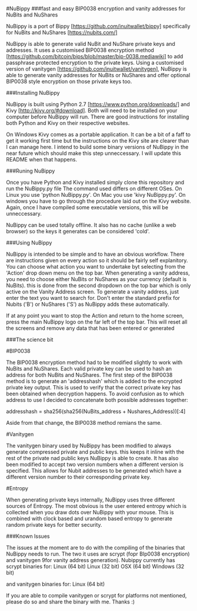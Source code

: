 #NuBippy 
###fast and easy BIP0038 encryption and vanity addresses for NuBits and NuShares

NuBippy is a port of Bippy [https://github.com/inuitwallet/bippy] specifically for NuBits and NuShares [https://nubits.com/]

NuBippy is able to generate valid NuBit and NuShare private keys and addresses. It uses a customised BIP0038 encryption method [https://github.com/bitcoin/bips/blob/master/bip-0038.mediawiki] to add passphrase protected encryption to the private keys. Using a customised version of vanitygen [https://github.com/inuitwallet/vanitygen], NuBippy is able to generate vanity addresses for NuBits or NuShares and offer optional BIP0038 style encryption on those private keys too.

###Installing NuBippy

NuBippy is built using Python 2.7 [https://www.python.org/downloads/] and Kivy [http://kivy.org/#download]. 
Both will need to be installed on your computer before NuBippy will run. There are good instructions for installing both Python and Kivy on their respective websites. 

On Windows Kivy comes as a portable application. It can be a bit of a faff to get it working first time but the instructions on the Kivy site are clearer than I can manage here.
I intend to build some binary versions of NuBippy in the near future which should make this step unneccessary. I will update this README when that happens.

###Runing NuBippy

Once you have Python and Kivy installed simply clone this repository and run the NuBippy.py file
The command used differs on different OSes. On Linux you use 'python NuBippy.py'. On Mac you use 'kivy NuBippy.py'. On windows you have to go through the procedure laid out on the Kivy website. 
Again, once I have compiled some executable versions, this will be unneccessary.

NuBippy can be used totally offline. It also has no cache (unlike a web browser) so the keys it generates can be considered 'cold'.

###Using NuBippy

NuBippy is intended to be simple and to have an obvious workflow. There are instructions given on every action so it should be fairly self explanitory. 
You can choose what action you want to undertake byt selecting from the 'Action' drop down menu on the top bar.
When generating a vanity address, you need to choose either NuBits or NuShares as your currency (default is NuBits). this is done from the second dropdown on the top bar which is only active on the Vanity Address screen. 
To generate a vanity address, just enter the text you want to search for. Don't enter the standard prefix for Nubits ('B') or NuShares ('S') as NuBippy adds these automatically.

If at any point you want to stop the Action and return to the home screen, press the main NuBippy logo on the far left of the top bar. This will reset all the screens and remove any data that has been entered or generated

###The science bit

#BIP0038

The BIP0038 encryption method had to be modified slightly to work with NuBits and NuShares. Each valid private key can be used to hash an address for both NuBits and NuShares. The first step of the BIP0038 method is to generate an 'addresshash' which is added to the encrypted private key output. This is used to verify that the correct private key has been obtained when decryption happens. 
To avoid confusion as to which address to use I decided to concatenate both possible addresses together:

addresshash = sha256(sha256(NuBits_address + Nushares_Address))[:4]

Aside from that change, the BIP0038 method remians the same.

#Vanitygen

The vanitygen binary used by NuBippy has been modified to always generate compressed private and public keys. this keeps it inline with the rest of the private nad public keys NuBippy is able to create.
It has also been modified to accept two version numbers when a different version is specified. This allows for Nubit addresses to be generated which have a different version number to their corresponding private key.

#Entropy

When generating private keys internally, NuBippy uses three different sources of Entropy. The most obvious is the user entered entropy which is collected when you draw dots over NuBippy with your mouse. This is combined with clock based and urandom based entropy to generate random private keys for better security.


###Known Issues

The issues at the moment are to do with the compiling of the binaries that NuBippy needs to run. The two it uses are scrypt (fopr BIp0038 encryption) and vanitygen 9for vanity address generation).
Nubippy currently has scrypt binaries for:
Linux (64 bit)
Linux (32 bit)
OSX (64 bit)
Windows (32 bit)

and vanitygen binaries for:
Linux (64 bit)

If you are able to compile vanitygen or scrypt for platforms not mentioned, please do so and share the binary with me. Thanks :)







